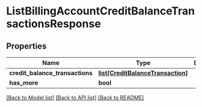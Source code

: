 # ListBillingAccountCreditBalanceTransactionsResponse

## Properties
Name | Type | Description | Notes
------------ | ------------- | ------------- | -------------
**credit_balance_transactions** | [**list[CreditBalanceTransaction]**](CreditBalanceTransaction.md) |  | 
**has_more** | **bool** |  | 

[[Back to Model list]](../README.md#documentation-for-models) [[Back to API list]](../README.md#documentation-for-api-endpoints) [[Back to README]](../README.md)


